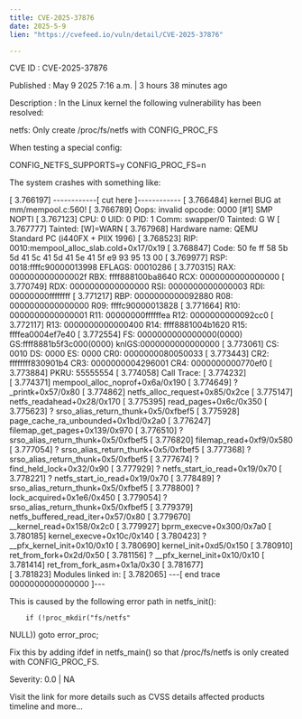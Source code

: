 ```yaml
---
title: CVE-2025-37876
date: 2025-5-9
lien: "https://cvefeed.io/vuln/detail/CVE-2025-37876"

---
```


CVE ID : CVE-2025-37876

Published :  May 9
2025
7:16 a.m. | 3 hours
38 minutes ago

Description : In the Linux kernel
the following vulnerability has been resolved:

netfs: Only create /proc/fs/netfs with CONFIG_PROC_FS

When testing a special config:

CONFIG_NETFS_SUPPORTS=y
CONFIG_PROC_FS=n

The system crashes with something like:

[    3.766197] ------------[ cut here ]------------
[    3.766484] kernel BUG at mm/mempool.c:560!
[    3.766789] Oops: invalid opcode: 0000 [#1] SMP NOPTI
[    3.767123] CPU: 0 UID: 0 PID: 1 Comm: swapper/0 Tainted: G        W
[    3.767777] Tainted: [W]=WARN
[    3.767968] Hardware name: QEMU Standard PC (i440FX + PIIX
1996)
[    3.768523] RIP: 0010:mempool_alloc_slab.cold+0x17/0x19
[    3.768847] Code: 50 fe ff 58 5b 5d 41 5c 41 5d 41 5e 41 5f e9 93 95 13 00
[    3.769977] RSP: 0018:ffffc90000013998 EFLAGS: 00010286
[    3.770315] RAX: 000000000000002f RBX: ffff888100ba8640 RCX: 0000000000000000
[    3.770749] RDX: 0000000000000000 RSI: 0000000000000003 RDI: 00000000ffffffff
[    3.771217] RBP: 0000000000092880 R08: 0000000000000000 R09: ffffc90000013828
[    3.771664] R10: 0000000000000001 R11: 00000000ffffffea R12: 0000000000092cc0
[    3.772117] R13: 0000000000000400 R14: ffff8881004b1620 R15: ffffea0004ef7e40
[    3.772554] FS:  0000000000000000(0000) GS:ffff8881b5f3c000(0000) knlGS:0000000000000000
[    3.773061] CS:  0010 DS: 0000 ES: 0000 CR0: 0000000080050033
[    3.773443] CR2: ffffffff830901b4 CR3: 0000000004296001 CR4: 0000000000770ef0
[    3.773884] PKRU: 55555554
[    3.774058] Call Trace:
[    3.774232]  
[    3.774371]  mempool_alloc_noprof+0x6a/0x190
[    3.774649]  ? _printk+0x57/0x80
[    3.774862]  netfs_alloc_request+0x85/0x2ce
[    3.775147]  netfs_readahead+0x28/0x170
[    3.775395]  read_pages+0x6c/0x350
[    3.775623]  ? srso_alias_return_thunk+0x5/0xfbef5
[    3.775928]  page_cache_ra_unbounded+0x1bd/0x2a0
[    3.776247]  filemap_get_pages+0x139/0x970
[    3.776510]  ? srso_alias_return_thunk+0x5/0xfbef5
[    3.776820]  filemap_read+0xf9/0x580
[    3.777054]  ? srso_alias_return_thunk+0x5/0xfbef5
[    3.777368]  ? srso_alias_return_thunk+0x5/0xfbef5
[    3.777674]  ? find_held_lock+0x32/0x90
[    3.777929]  ? netfs_start_io_read+0x19/0x70
[    3.778221]  ? netfs_start_io_read+0x19/0x70
[    3.778489]  ? srso_alias_return_thunk+0x5/0xfbef5
[    3.778800]  ? lock_acquired+0x1e6/0x450
[    3.779054]  ? srso_alias_return_thunk+0x5/0xfbef5
[    3.779379]  netfs_buffered_read_iter+0x57/0x80
[    3.779670]  __kernel_read+0x158/0x2c0
[    3.779927]  bprm_execve+0x300/0x7a0
[    3.780185]  kernel_execve+0x10c/0x140
[    3.780423]  ? __pfx_kernel_init+0x10/0x10
[    3.780690]  kernel_init+0xd5/0x150
[    3.780910]  ret_from_fork+0x2d/0x50
[    3.781156]  ? __pfx_kernel_init+0x10/0x10
[    3.781414]  ret_from_fork_asm+0x1a/0x30
[    3.781677]  
[    3.781823] Modules linked in:
[    3.782065] ---[ end trace 0000000000000000 ]---

This is caused by the following error path in netfs_init():

        if (!proc_mkdir("fs/netfs"
NULL))
                goto error_proc;

Fix this by adding ifdef in netfs_main()
so that /proc/fs/netfs is only
created with CONFIG_PROC_FS.

Severity: 0.0 | NA

Visit the link for more details
such as CVSS details
affected products
timeline
and more...
